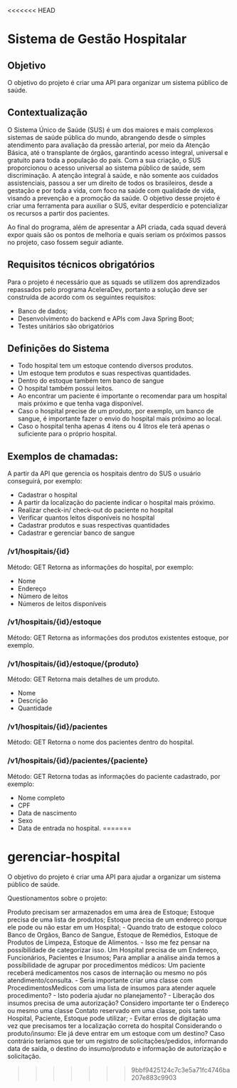 <<<<<<< HEAD
# Sistema de Gestão Hospitalar

## Objetivo

O objetivo do projeto é criar uma API para organizar um sistema público de saúde.

## Contextualização

O Sistema Único de Saúde (SUS) é um dos maiores e mais complexos sistemas de saúde pública do mundo, abrangendo desde o simples atendimento para avaliação da pressão arterial, por meio da Atenção Básica, até o transplante de órgãos, garantindo acesso integral, universal e gratuito para toda a população do país. Com a sua criação, o SUS proporcionou o acesso universal ao sistema público de saúde, sem discriminação. A atenção integral à saúde, e não somente aos cuidados assistenciais, passou a ser um direito de todos os brasileiros, desde a gestação e por toda a vida, com foco na saúde com qualidade de vida, visando a prevenção e a promoção da saúde. O objetivo desse projeto é criar uma ferramenta para auxiliar o SUS, evitar desperdício e potencializar os recursos a partir dos pacientes.

Ao final do programa, além de apresentar a API criada, cada squad deverá expor quais são os pontos de melhoria e quais seriam os próximos passos no projeto, caso fossem seguir adiante.

## Requisitos técnicos obrigatórios

Para o projeto é necessário que as squads se utilizem dos aprendizados repassados pelo programa AceleraDev, portanto a solução deve ser construída de acordo com os seguintes requisitos:

- Banco de dados;
- Desenvolvimento do backend e APIs com Java Spring Boot;
- Testes unitários são obrigatórios

## Definições do Sistema

- Todo hospital tem um estoque contendo diversos produtos.
- Um estoque tem produtos e suas respectivas quantidades.
- Dentro do estoque também tem banco de sangue
- O hospital também possui leitos.
- Ao encontrar um paciente é importante o recomendar para um hospital mais próximo e que tenha vaga disponível.
- Caso o hospital precise de um produto, por exemplo, um banco de sangue, é importante fazer o envio do hospital mais próximo ao local.
- Caso o hospital tenha apenas 4 itens ou 4 litros ele terá apenas o suficiente para o próprio hospital.

## Exemplos de chamadas:

A partir da API que gerencia os hospitais dentro do SUS o usuário conseguirá, por exemplo:

- Cadastrar o hospital
- A partir da localização do paciente indicar o hospital mais próximo.
- Realizar check-in/ check-out do paciente no hospital
- Verificar quantos leitos disponíveis no hospital
- Cadastrar produtos e suas respectivas quantidades
- Cadastrar e gerenciar banco de sangue

### /v1/hospitais/{id}

Método: GET
Retorna as informações do hospital, por exemplo:

- Nome
- Endereço
- Número de leitos
- Números de leitos disponíveis

### /v1/hospitais/{id}/estoque

Método: GET
Retorna as informações dos produtos existentes estoque, por exemplo.

### /v1/hospitais/{id}/estoque/{produto}

Método: GET
Retorna mais detalhes de um produto.

- Nome
- Descrição
- Quantidade

### /v1/hospitais/{id}/pacientes

Método: GET
Retorna o nome dos pacientes dentro do hospital.

### /v1/hospitais/{id}/pacientes/{paciente}

Método: GET
Retorna todas as informações do paciente cadastrado, por exemplo:

- Nome completo
- CPF
- Data de nascimento
- Sexo
- Data de entrada no hospital.
=======
# gerenciar-hospital
O objetivo do projeto é criar uma API para ajudar a organizar um sistema público de saúde.

Questionamentos sobre o projeto:

Produto precisam ser armazenados em uma área de Estoque;
Estoque precisa de uma lista de produtos;
Estoque precisa de um endereço porque ele pode ou não estar em um Hospital; 
	- Quando trato de estoque coloco Banco de Orgãos, Banco de Sangue, Estoque de Remédios, Estoque de Produtos de Limpeza, Estoque de Alimentos. 
	- Isso me fez pensar na possíbilidade de categorizar isso.
Um Hospital precisa de um Endereço, Funcionários, Pacientes e Insumos;
Para ampliar a análise ainda temos a possíbilidade de agrupar por procedimentos médicos:
Um paciente receberá medicamentos nos casos de internação ou mesmo no pós atendimento/consulta.
	- Seria importante criar uma classe com ProcedimentosMedicos com uma lista de insumos para atender aquele procedimento?
	- Isto poderia ajudar no planejamento?
	- Liberação dos insumos precisa de uma autorização?
Considero importante ter o Endereço ou mesmo uma classe Contato reservado em uma classe, pois tanto Hospital, Paciente, Estoque pode utilizar;
	- Evitar erros de digitação uma vez que precisamos ter a localização correta do hospital
Considerando o produto/insumo:
	Ele já deve entrar em um estoque com um destino?
	Caso contrário teríamos que ter um registro de solicitações/pedidos, informando data de saída, o destino do insumo/produto e informação de autorização e solicitação.

>>>>>>> 9bbf9425124c7c3e5a71fc4746ba207e883c9903

